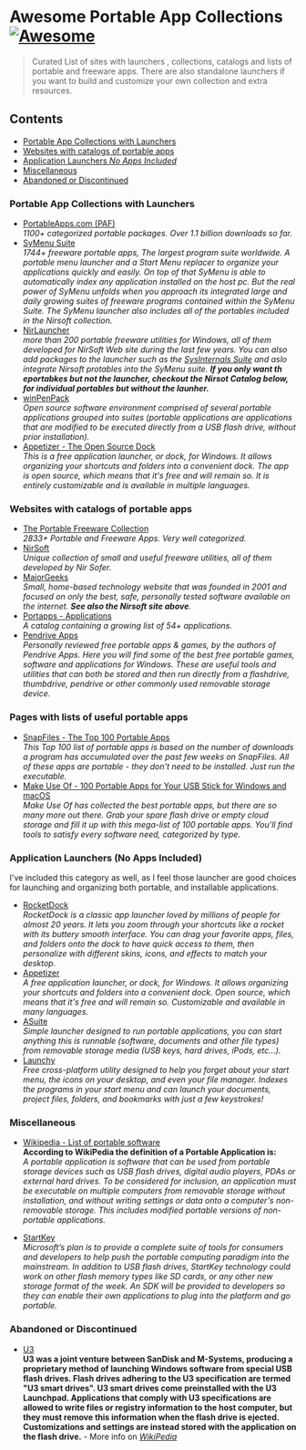 # Awesome Portable App Collections [![Awesome](https://cdn.rawgit.com/sindresorhus/awesome/d7305f38d29fed78fa85652e3a63e154dd8e8829/media/badge.svg)](https://github.com/sindresorhus/awesome)

> Curated List of sites with launchers , collections, catalogs and lists of portable and freeware apps. There are also standalone launchers if you want to build and customize your own collection and extra resources.

## Contents

- [Portable App Collections with Launchers](#portable-app-collections-with-launchers)
- [Websites with catalogs of portable apps](#websites-with-catalogs-of-portable-apps)
- [Application Launchers *No Apps Included*](#application-launchers-no-apps-included)
- [Miscellaneous](#miscellaneous)
- [Abandoned or Discontinued](#abandoned-or-discontinued)

### Portable App Collections with Launchers
* [PortableApps.com (PAF)](https://portableapps.com/) <br>
  *1100+ categorized portable packages. Over 1.1 billion downloads so far.*
* [SyMenu Suite](https://www.ugmfree.it/symenusuite) <br>
  *1744+ freeware portable apps, The largest program suite worldwide. A portable menu launcher and a Start Menu replacer to organize your applications quickly and easily. On top of that SyMenu is able to automatically index any application installed on the host pc. But the real power of SyMenu unfolds when you approach its integrated large and daily growing suites of freeware programs contained within the SyMenu Suite. The SyMenu launcher also includes all of the portables included in the Nirsoft collection.*
* [NirLauncher](https://launcher.nirsoft.net/) <br>
  *more than 200 portable freeware utilities for Windows, all of them developed for NirSoft Web site during the last few years. You can also add packages to the launcher such as the [SysInternals Suite](https://learn.microsoft.com/en-us/sysinternals/downloads/sysinternals-suite) and aslo integrate Nirsoft protables into the SyMenu suite. <strong>If you only want th eportabkes but not the launcher, checkout the Nirsot Catalog below, for individual portables but without the launher.</strong>*
* [winPenPack](https://www.winpenpack.com/) <br>
  *Open source software environment comprised of several portable applications grouped into suites (portable applications are applications that are modified to be executed directly from a USB flash drive, without prior installation).*
* [Appetizer - The Open Source Dock](https://appetizer.cozic.net/) <br>
  *This is a free application launcher, or dock, for Windows. It allows organizing your shortcuts and folders into a convenient dock. The app is open source, which means that it's free and will remain so. It is entirely customizable and is available in multiple languages.*

### Websites with catalogs of portable apps
* [The Portable Freeware Collection](https://www.portablefreeware.com/) <br>
  *2833+ Portable and Freeware Apps. Very well categorized.*
* [NirSoft](https://www.nirsoft.net/) <br>
  *Unique collection of small and useful freeware utilities, all of them developed by Nir Sofer.*
* [MajorGeeks](https://www.majorgeeks.com/) <br>
  *Small, home-based technology website that was founded in 2001 and focused on only the best, safe, personally tested software available on the internet. <strong>See also the Nirsoft site above</strong>.*
* [Portapps - Applications](https://portapps.io/apps/) <br>
  *A catalog containing a growing list of 54+ applications.*
* [Pendrive Apps](https://pendriveapps.com/sitemap/) <br>
  *Personally reviewed free portable apps & games, by the authors of Pendrive Apps. Here you will find some of the best free portable games, software and applications for Windows. These are useful tools and utilities that can both be stored and then run directly from a flashdrive, thumbdrive, pendrive or other commonly used removable storage device.*

### Pages with lists of useful portable apps

* [SnapFiles - The Top 100 Portable Apps](https://www.snapfiles.com/topdownloads/top100-portable-apps.html) <br>
  *This Top 100 list of portable apps is based on the number of downloads a program has accumulated over the past few weeks on SnapFiles. All of these apps are portable - they don't need to be installed. Just run the executable.*
* [Make Use Of - 100 Portable Apps for Your USB Stick for Windows and macOS](https://www.makeuseof.com/tag/portable-software-usb/) <br>
  *Make Use Of has collected the best portable apps, but there are so many more out there. Grab your spare flash drive or empty cloud storage and fill it up with this mega-list of 100 portable apps. You'll find tools to satisfy every software need, categorized by type.*
  
### Application Launchers (No Apps Included)

<p>I've included this category as well, as I feel those launcher are good choices for launching and organizing both portable, and installable applications.</p>

* [RocketDock](https://punklabs.com/rocketdock) <br>
  *RocketDock is a classic app launcher loved by millions of people for almost 20 years. It lets you zoom through your shortcuts like a rocket with its buttery smooth interface. You can drag your favorite apps, files, and folders onto the dock to have quick access to them, then personalize with different skins, icons, and effects to match your desktop.*
* [Appetizer](https://appetizer.cozic.net/index.html) <br>
  *A free application launcher, or dock, for Windows. It allows organizing your shortcuts and folders into a convenient dock. Open source, which means that it's free and will remain so. Customizable and available in many languages.*
* [ASuite](https://asuite.sourceforge.net/) <br>
  *Simple launcher designed to run portable applications, you can start anything this is runnable (software, documents and other file types) from removable storage media (USB keys, hard drives, iPods, etc...).*
* [Launchy](https://www.launchy.net/) <br>
  *Free cross-platform utility designed to help you forget about your start menu, the icons on your desktop, and even your file manager. Indexes the programs in your start menu and can launch your documents, project files, folders, and bookmarks with just a few keystrokes!<br>*

### Miscellaneous 

* [Wikipedia - List of portable software](https://en.wikipedia.org/wiki/List_of_portable_software) <br>
  **According to WikiPedia the definition of a Portable Application is:**<br>
  *A portable application is software that can be used from portable storage devices such as USB flash drives, digital audio players, PDAs or external hard drives. To be considered for inclusion, an application must be executable on multiple computers from removable storage without installation, and without writing settings or data onto a computer's non-removable storage. This includes modified portable versions of non-portable applications.*

* [StartKey](https://www.gtricks.com/general/microsoft-startkey-windows-on-a-usb/) <br>
  *Microsoft’s plan is to provide a complete suite of tools for consumers and developers to help push the portable computing paradigm into the mainstream. In addition to USB flash drives, StartKey technology could work on other flash memory types like SD cards, or any other new storage format of the week. An SDK will be provided to developers so they can enable their own applications to plug into the platform and go portable.*
  
### Abandoned or Discontinued

* [U3](https://web.archive.org/web/20221206110730/https://support-en.wd.com/app/answers/detailweb/a_id/37774) <br>
  **U3 was a joint venture between SanDisk and M-Systems, producing a proprietary method of launching Windows software from special USB flash drives. Flash drives adhering to the U3 specification are termed "U3 smart drives". U3 smart drives come preinstalled with the U3 Launchpad. Applications that comply with U3 specifications are allowed to write files or registry information to the host computer, but they must remove this information when the flash drive is ejected. Customizations and settings are instead stored with the application on the flash drive.** - More info on *[WikiPedia](https://en.wikipedia.org/wiki/U3_(software))*
  
